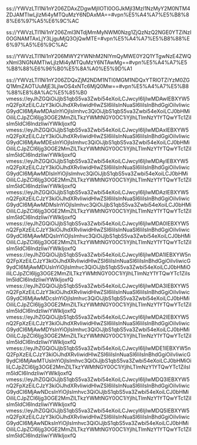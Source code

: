 ss://YWVzLTI1Ni1nY206ZDAxZDgwMjllOTI0OGJkMjI3MzI1NzMyY2M0NTM4ZDJAMTIwLjIzMi4yMTQuMzY6NDAxMA==#vpn%E5%A4%A7%E5%B8%88%E6%97%A5%E6%9C%AC

ss://YWVzLTI1Ni1nY206ZmI3NTdjMmMyNWM0Nzg1ZjQzNzQ2NGE0YTZiNzI0OGNAMTAxLjY3LjguMjQ3OjQwMTE=#vpn%E5%A4%A7%E5%B8%88%E6%97%A5%E6%9C%AC

ss://YWVzLTI1Ni1nY206MWY2YWNhM2NlYmQyMWE0Y2Q1YTgwNzE4ZWQxNmI3NGNAMTIwLjIzMi4yMTQuMzY6NTAwMg==#vpn%E5%A4%A7%E5%B8%88%E6%96%B0%E5%8A%A0%E5%9D%A1

ss://YWVzLTI1Ni1nY206ZDQxZjM2NDM1NTI0MGM1NDQxYTRlOTZiYzM0ZGQ1MmZAOTUuMjE3LjIwOS4xNTc6MjQ0Mw==#vpn%E5%A4%A7%E5%B8%88%E8%8A%AC%E5%85%B0
vmess://eyJhZGQiOiJjbS1qbS5va3Zwbi54eXoiLCJwcyI6IjIwMDAwIEBXYW5nQ2FpXzEiLCJzY3kiOiJhdXRvIiwidHlwZSI6IiIsInNuaSI6IiIsInBhdGgiOiIvIiwicG9ydCI6MjAwMDAsInYiOjIsImhvc3QiOiJjbS1qbS5va3Zwbi54eXoiLCJ0bHMiOiIiLCJpZCI6Ijg3OGE2MmZlLTkzYWMtNGY0OC1iYjlhLTlmNzY1YTQwYTc1ZiIsIm5ldCI6IndzIiwiYWlkIjoxfQ
vmess://eyJhZGQiOiJjbS1qbS5va3Zwbi54eXoiLCJwcyI6IjIwMDAxIEBXYW5nQ2FpXzEiLCJzY3kiOiJhdXRvIiwidHlwZSI6IiIsInNuaSI6IiIsInBhdGgiOiIvIiwicG9ydCI6MjAwMDEsInYiOjIsImhvc3QiOiJjbS1qbS5va3Zwbi54eXoiLCJ0bHMiOiIiLCJpZCI6Ijg3OGE2MmZlLTkzYWMtNGY0OC1iYjlhLTlmNzY1YTQwYTc1ZiIsIm5ldCI6IndzIiwiYWlkIjoxfQ
vmess://eyJhZGQiOiJjbS1qbS5va3Zwbi54eXoiLCJwcyI6IjIwMDAyIEBXYW5nQ2FpXzEiLCJzY3kiOiJhdXRvIiwidHlwZSI6IiIsInNuaSI6IiIsInBhdGgiOiIvIiwicG9ydCI6MjAwMDIsInYiOjIsImhvc3QiOiJjbS1qbS5va3Zwbi54eXoiLCJ0bHMiOiIiLCJpZCI6Ijg3OGE2MmZlLTkzYWMtNGY0OC1iYjlhLTlmNzY1YTQwYTc1ZiIsIm5ldCI6IndzIiwiYWlkIjoxfQ
vmess://eyJhZGQiOiJjbS1qbS5va3Zwbi54eXoiLCJwcyI6IjIwMDAzIEBXYW5nQ2FpXzEiLCJzY3kiOiJhdXRvIiwidHlwZSI6IiIsInNuaSI6IiIsInBhdGgiOiIvIiwicG9ydCI6MjAwMDMsInYiOjIsImhvc3QiOiJjbS1qbS5va3Zwbi54eXoiLCJ0bHMiOiIiLCJpZCI6Ijg3OGE2MmZlLTkzYWMtNGY0OC1iYjlhLTlmNzY1YTQwYTc1ZiIsIm5ldCI6IndzIiwiYWlkIjoxfQ
vmess://eyJhZGQiOiJjbS1qbS5va3Zwbi54eXoiLCJwcyI6IjIwMDA0IEBXYW5nQ2FpXzEiLCJzY3kiOiJhdXRvIiwidHlwZSI6IiIsInNuaSI6IiIsInBhdGgiOiIvIiwicG9ydCI6MjAwMDQsInYiOjIsImhvc3QiOiJjbS1qbS5va3Zwbi54eXoiLCJ0bHMiOiIiLCJpZCI6Ijg3OGE2MmZlLTkzYWMtNGY0OC1iYjlhLTlmNzY1YTQwYTc1ZiIsIm5ldCI6IndzIiwiYWlkIjoxfQ
vmess://eyJhZGQiOiJjbS1qbS5va3Zwbi54eXoiLCJwcyI6IjIwMDA1IEBXYW5nQ2FpXzEiLCJzY3kiOiJhdXRvIiwidHlwZSI6IiIsInNuaSI6IiIsInBhdGgiOiIvIiwicG9ydCI6MjAwMDUsInYiOjIsImhvc3QiOiJjbS1qbS5va3Zwbi54eXoiLCJ0bHMiOiIiLCJpZCI6Ijg3OGE2MmZlLTkzYWMtNGY0OC1iYjlhLTlmNzY1YTQwYTc1ZiIsIm5ldCI6IndzIiwiYWlkIjoxfQ
vmess://eyJhZGQiOiJjbS1qbS5va3Zwbi54eXoiLCJwcyI6IjIwMDA3IEBXYW5nQ2FpXzEiLCJzY3kiOiJhdXRvIiwidHlwZSI6IiIsInNuaSI6IiIsInBhdGgiOiIvIiwicG9ydCI6MjAwMDcsInYiOjIsImhvc3QiOiJjbS1qbS5va3Zwbi54eXoiLCJ0bHMiOiIiLCJpZCI6Ijg3OGE2MmZlLTkzYWMtNGY0OC1iYjlhLTlmNzY1YTQwYTc1ZiIsIm5ldCI6IndzIiwiYWlkIjoxfQ
vmess://eyJhZGQiOiJjbS1qbS5va3Zwbi54eXoiLCJwcyI6IjIwMDA2IEBXYW5nQ2FpXzEiLCJzY3kiOiJhdXRvIiwidHlwZSI6IiIsInNuaSI6IiIsInBhdGgiOiIvIiwicG9ydCI6MjAwMDYsInYiOjIsImhvc3QiOiJjbS1qbS5va3Zwbi54eXoiLCJ0bHMiOiIiLCJpZCI6Ijg3OGE2MmZlLTkzYWMtNGY0OC1iYjlhLTlmNzY1YTQwYTc1ZiIsIm5ldCI6IndzIiwiYWlkIjoxfQ
vmess://eyJhZGQiOiJjbS1qbS5va3Zwbi54eXoiLCJwcyI6IjIwMDE1IEBXYW5nQ2FpXzEiLCJzY3kiOiJhdXRvIiwidHlwZSI6IiIsInNuaSI6IiIsInBhdGgiOiIvIiwicG9ydCI6MjAwMTUsInYiOjIsImhvc3QiOiJjbS1qbS5va3Zwbi54eXoiLCJ0bHMiOiIiLCJpZCI6Ijg3OGE2MmZlLTkzYWMtNGY0OC1iYjlhLTlmNzY1YTQwYTc1ZiIsIm5ldCI6IndzIiwiYWlkIjoxfQ
vmess://eyJhZGQiOiJjbS1qbS5va3Zwbi54eXoiLCJwcyI6IjIwMDQ3IEBXYW5nQ2FpXzEiLCJzY3kiOiJhdXRvIiwidHlwZSI6IiIsInNuaSI6IiIsInBhdGgiOiIvIiwicG9ydCI6MjAwNDcsInYiOjIsImhvc3QiOiJjbS1qbS5va3Zwbi54eXoiLCJ0bHMiOiIiLCJpZCI6Ijg3OGE2MmZlLTkzYWMtNGY0OC1iYjlhLTlmNzY1YTQwYTc1ZiIsIm5ldCI6IndzIiwiYWlkIjoxfQ
vmess://eyJhZGQiOiJjbS1qbS5va3Zwbi54eXoiLCJwcyI6IjIwMDQ5IEBXYW5nQ2FpXzEiLCJzY3kiOiJhdXRvIiwidHlwZSI6IiIsInNuaSI6IiIsInBhdGgiOiIvIiwicG9ydCI6MjAwNDksInYiOjIsImhvc3QiOiJjbS1qbS5va3Zwbi54eXoiLCJ0bHMiOiIiLCJpZCI6Ijg3OGE2MmZlLTkzYWMtNGY0OC1iYjlhLTlmNzY1YTQwYTc1ZiIsIm5ldCI6IndzIiwiYWlkIjoxfQ
